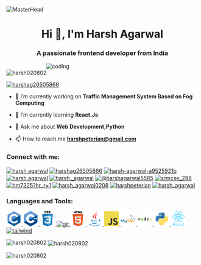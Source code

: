 ![MasterHead](https://1.bp.blogspot.com/-7A4WynwLsMw/XbBpCXG8fHI/AAAAAAAAMt4/uOa1bpLskYgrwGbllhSu2SDj_Mig8SXJQCLcBGAsYHQ/s1600/2000_600px.gif)
<h1 align="center">Hi 👋, I'm Harsh Agarwal</h1>
<h3 align="center">A passionate frontend developer from India</h3>
<img align="right" alt="coding" width="400" src="https://media.tenor.com/GfSX-u7VGM4AAAAC/coding.gif">

<p align="left"> <img src="https://komarev.com/ghpvc/?username=harsh020802&label=Profile%20views&color=0e75b6&style=flat" alt="harsh020802" /> </p>

<p align="left"> <a href="https://twitter.com/harshag26505866" target="blank"><img src="https://img.shields.io/twitter/follow/harshag26505866?logo=twitter&style=for-the-badge" alt="harshag26505866" /></a> </p>

- 🔭 I’m currently working on **Traffic Management System Based on Fog Computing**

- 🌱 I’m currently learning **React.Js**

- 💬 Ask me about **Web Development,Python**

- 📫 How to reach me **harshpeterian@gmail.com**

<h3 align="left">Connect with me:</h3>
<p align="left">
<a href="https://codepen.io/harsh agarwal" target="blank"><img align="center" src="https://raw.githubusercontent.com/rahuldkjain/github-profile-readme-generator/master/src/images/icons/Social/codepen.svg" alt="harsh agarwal" height="30" width="40" /></a>
<a href="https://twitter.com/harshag26505866" target="blank"><img align="center" src="https://raw.githubusercontent.com/rahuldkjain/github-profile-readme-generator/master/src/images/icons/Social/twitter.svg" alt="harshag26505866" height="30" width="40" /></a>
<a href="https://linkedin.com/in/harsh-agarwal-a9525921b" target="blank"><img align="center" src="https://raw.githubusercontent.com/rahuldkjain/github-profile-readme-generator/master/src/images/icons/Social/linked-in-alt.svg" alt="harsh-agarwal-a9525921b" height="30" width="40" /></a>
<a href="https://fb.com/harsh agarwal" target="blank"><img align="center" src="https://raw.githubusercontent.com/rahuldkjain/github-profile-readme-generator/master/src/images/icons/Social/facebook.svg" alt="harsh agarwal" height="30" width="40" /></a>
<a href="https://instagram.com/harsh._agarwal" target="blank"><img align="center" src="https://raw.githubusercontent.com/rahuldkjain/github-profile-readme-generator/master/src/images/icons/Social/instagram.svg" alt="harsh._agarwal" height="30" width="40" /></a>
<a href="https://www.youtube.com/c/@harshagarwal5585" target="blank"><img align="center" src="https://raw.githubusercontent.com/rahuldkjain/github-profile-readme-generator/master/src/images/icons/Social/youtube.svg" alt="@harshagarwal5585" height="30" width="40" /></a>
<a href="https://www.codechef.com/users/srmcse_288" target="blank"><img align="center" src="https://cdn.jsdelivr.net/npm/simple-icons@3.1.0/icons/codechef.svg" alt="srmcse_288" height="30" width="40" /></a>
<a href="https://www.hackerrank.com/hm7325?hr_r=1" target="blank"><img align="center" src="https://raw.githubusercontent.com/rahuldkjain/github-profile-readme-generator/master/src/images/icons/Social/hackerrank.svg" alt="hm7325?hr_r=1" height="30" width="40" /></a>
<a href="https://www.leetcode.com/harsh_agarwal0208" target="blank"><img align="center" src="https://raw.githubusercontent.com/rahuldkjain/github-profile-readme-generator/master/src/images/icons/Social/leet-code.svg" alt="harsh_agarwal0208" height="30" width="40" /></a>
<a href="https://auth.geeksforgeeks.org/user/harshpeterian" target="blank"><img align="center" src="https://raw.githubusercontent.com/rahuldkjain/github-profile-readme-generator/master/src/images/icons/Social/geeks-for-geeks.svg" alt="harshpeterian" height="30" width="40" /></a>
<a href="https://discord.gg/harsh_agarwal" target="blank"><img align="center" src="https://raw.githubusercontent.com/rahuldkjain/github-profile-readme-generator/master/src/images/icons/Social/discord.svg" alt="harsh_agarwal" height="30" width="40" /></a>
</p>

<h3 align="left">Languages and Tools:</h3>
<p align="left"> <a href="https://www.cprogramming.com/" target="_blank" rel="noreferrer"> <img src="https://raw.githubusercontent.com/devicons/devicon/master/icons/c/c-original.svg" alt="c" width="40" height="40"/> </a> <a href="https://www.w3schools.com/cpp/" target="_blank" rel="noreferrer"> <img src="https://raw.githubusercontent.com/devicons/devicon/master/icons/cplusplus/cplusplus-original.svg" alt="cplusplus" width="40" height="40"/> </a> <a href="https://www.w3schools.com/css/" target="_blank" rel="noreferrer"> <img src="https://raw.githubusercontent.com/devicons/devicon/master/icons/css3/css3-original-wordmark.svg" alt="css3" width="40" height="40"/> </a> <a href="https://git-scm.com/" target="_blank" rel="noreferrer"> <img src="https://www.vectorlogo.zone/logos/git-scm/git-scm-icon.svg" alt="git" width="40" height="40"/> </a> <a href="https://www.w3.org/html/" target="_blank" rel="noreferrer"> <img src="https://raw.githubusercontent.com/devicons/devicon/master/icons/html5/html5-original-wordmark.svg" alt="html5" width="40" height="40"/> </a> <a href="https://www.java.com" target="_blank" rel="noreferrer"> <img src="https://raw.githubusercontent.com/devicons/devicon/master/icons/java/java-original.svg" alt="java" width="40" height="40"/> </a> <a href="https://developer.mozilla.org/en-US/docs/Web/JavaScript" target="_blank" rel="noreferrer"> <img src="https://raw.githubusercontent.com/devicons/devicon/master/icons/javascript/javascript-original.svg" alt="javascript" width="40" height="40"/> </a> <a href="https://www.mysql.com/" target="_blank" rel="noreferrer"> <img src="https://raw.githubusercontent.com/devicons/devicon/master/icons/mysql/mysql-original-wordmark.svg" alt="mysql" width="40" height="40"/> </a> <a href="https://nodejs.org" target="_blank" rel="noreferrer"> <img src="https://raw.githubusercontent.com/devicons/devicon/master/icons/nodejs/nodejs-original-wordmark.svg" alt="nodejs" width="40" height="40"/> </a> <a href="https://www.python.org" target="_blank" rel="noreferrer"> <img src="https://raw.githubusercontent.com/devicons/devicon/master/icons/python/python-original.svg" alt="python" width="40" height="40"/> </a> <a href="https://reactjs.org/" target="_blank" rel="noreferrer"> <img src="https://raw.githubusercontent.com/devicons/devicon/master/icons/react/react-original-wordmark.svg" alt="react" width="40" height="40"/> </a> <a href="https://tailwindcss.com/" target="_blank" rel="noreferrer"> <img src="https://www.vectorlogo.zone/logos/tailwindcss/tailwindcss-icon.svg" alt="tailwind" width="40" height="40"/> </a> </p>

<p><img align="left" src="https://github-readme-stats.vercel.app/api/top-langs?username=harsh020802&show_icons=true&locale=en&layout=compact" alt="harsh020802" /></p>

<p>&nbsp;<img align="center" src="https://github-readme-stats.vercel.app/api?username=harsh020802&show_icons=true&locale=en" alt="harsh020802" /></p>

<p><img align="center" src="https://github-readme-streak-stats.herokuapp.com/?user=harsh020802&" alt="harsh020802" /></p>
